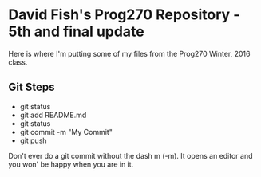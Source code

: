 # David Fish's Prog270 Repository - 5th and final update

Here is where I'm putting some of my files from the Prog270 Winter, 2016 class.

## Git Steps
 - git status
 - git add README.md
 - git status
 - git commit -m "My Commit"
 - git push
 
 Don't ever do a git commit without the dash m (-m).  It opens an editor and you won' be happy when you are in it.  

